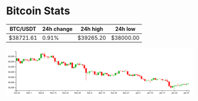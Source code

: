 # Bitcoin Stats

BTC/USDT|24h change|24h high|24h low|
|---|---|---|---|
|$38721.61|0.91%|$39265.20|$38000.00|

<img src="./chart.svg">
